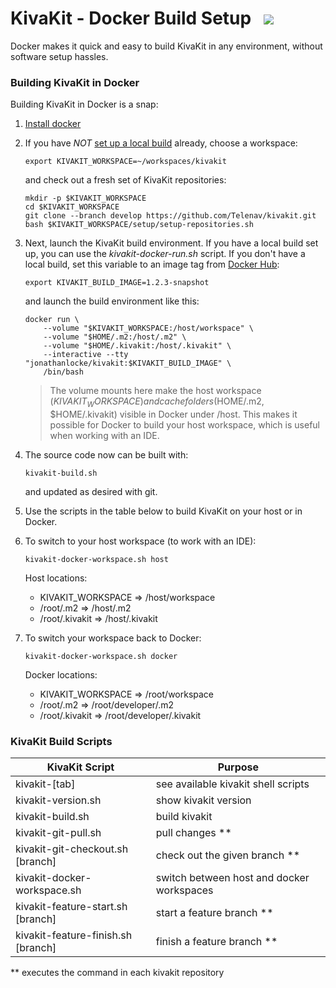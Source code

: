 # KivaKit - Docker Build Setup   <img src="https://www.kivakit.org/images/box-32.png" srcset="https://www.kivakit.org/images/box-32-2x.png 2x"/>

Docker makes it quick and easy to build KivaKit in any environment, without software setup hassles.

### Building KivaKit in Docker

Building KivaKit in Docker is a snap:

1. [Install docker](https://docs.docker.com/get-docker/)


2. If you have *NOT* [set up a local build](build-setup.md) already, choose a workspace:

       export KIVAKIT_WORKSPACE=~/workspaces/kivakit

   and check out a fresh set of KivaKit repositories:

       mkdir -p $KIVAKIT_WORKSPACE 
       cd $KIVAKIT_WORKSPACE
       git clone --branch develop https://github.com/Telenav/kivakit.git
       bash $KIVAKIT_WORKSPACE/setup/setup-repositories.sh


3. Next, launch the KivaKit build environment. If you have a local build set up, you can use the *kivakit-docker-run.sh* script. If you don't have a local build, set this variable to an image tag from [Docker Hub](https://hub.docker.com/repository/docker/jonathanlocke/kivakit):

       export KIVAKIT_BUILD_IMAGE=1.2.3-snapshot

   and launch the build environment like this:

       docker run \
           --volume "$KIVAKIT_WORKSPACE:/host/workspace" \
           --volume "$HOME/.m2:/host/.m2" \
           --volume "$HOME/.kivakit:/host/.kivakit" \
           --interactive --tty "jonathanlocke/kivakit:$KIVAKIT_BUILD_IMAGE" \
           /bin/bash

   > The volume mounts here make the host workspace ($KIVAKIT_WORKSPACE) and cache
   > folders ($HOME/.m2, $HOME/.kivakit) visible in Docker under /host. This makes it
   > possible for Docker to build your host workspace, which is useful when
   > working with an IDE.


4. The source code now can be built with:

       kivakit-build.sh

   and updated as desired with git.


5. Use the scripts in the table below to build KivaKit on your host or in Docker.


6. To switch to your host workspace (to work with an IDE):

       kivakit-docker-workspace.sh host

   Host locations:

    * KIVAKIT_WORKSPACE => /host/workspace
    * /root/.m2 => /host/.m2
    * /root/.kivakit => /host/.kivakit


7. To switch your workspace back to Docker:

       kivakit-docker-workspace.sh docker

   Docker locations:

    * KIVAKIT_WORKSPACE => /root/workspace
    * /root/.m2 => /root/developer/.m2
    * /root/.kivakit => /root/developer/.kivakit

### KivaKit Build Scripts

| KivaKit Script                      | Purpose                                   | 
|-------------------------------------|-------------------------------------------|
| kivakit-\[tab]                      | see available kivakit shell scripts       |
| kivakit-version.sh                  | show kivakit version                      |
| kivakit-build.sh                    | build kivakit                             |
| kivakit-git-pull.sh                 | pull changes **                           |
| kivakit-git-checkout.sh \[branch]   | check out the given branch **             |
| kivakit-docker-workspace.sh         | switch between host and docker workspaces |
| kivakit-feature-start.sh \[branch]  | start a feature branch **                 |
| kivakit-feature-finish.sh \[branch] | finish a feature branch **                |

** executes the command in each kivakit repository
